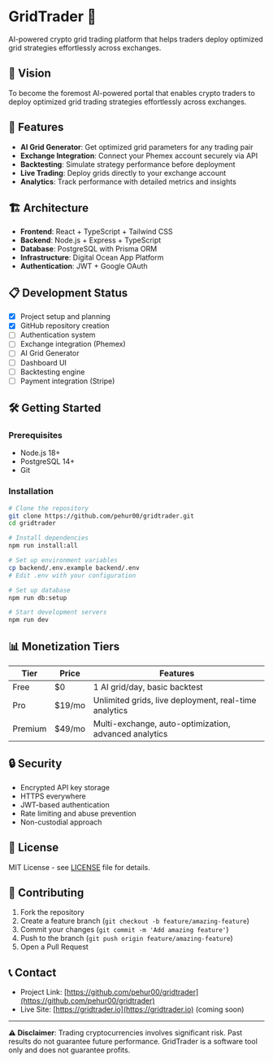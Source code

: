# GridTrader 🚀

AI-powered crypto grid trading platform that helps traders deploy optimized grid strategies effortlessly across exchanges.

## 🎯 Vision

To become the foremost AI-powered portal that enables crypto traders to deploy optimized grid trading strategies effortlessly across exchanges.

## 🚀 Features

- **AI Grid Generator**: Get optimized grid parameters for any trading pair
- **Exchange Integration**: Connect your Phemex account securely via API
- **Backtesting**: Simulate strategy performance before deployment
- **Live Trading**: Deploy grids directly to your exchange account
- **Analytics**: Track performance with detailed metrics and insights

## 🏗️ Architecture

- **Frontend**: React + TypeScript + Tailwind CSS
- **Backend**: Node.js + Express + TypeScript
- **Database**: PostgreSQL with Prisma ORM
- **Infrastructure**: Digital Ocean App Platform
- **Authentication**: JWT + Google OAuth

## 📋 Development Status

- [x] Project setup and planning
- [x] GitHub repository creation
- [ ] Authentication system
- [ ] Exchange integration (Phemex)
- [ ] AI Grid Generator
- [ ] Dashboard UI
- [ ] Backtesting engine
- [ ] Payment integration (Stripe)

## 🛠️ Getting Started

### Prerequisites

- Node.js 18+
- PostgreSQL 14+
- Git

### Installation

```bash
# Clone the repository
git clone https://github.com/pehur00/gridtrader.git
cd gridtrader

# Install dependencies
npm run install:all

# Set up environment variables
cp backend/.env.example backend/.env
# Edit .env with your configuration

# Set up database
npm run db:setup

# Start development servers
npm run dev
```

## 📊 Monetization Tiers

| Tier | Price | Features |
|------|-------|----------|
| Free | $0 | 1 AI grid/day, basic backtest |
| Pro | $19/mo | Unlimited grids, live deployment, real-time analytics |
| Premium | $49/mo | Multi-exchange, auto-optimization, advanced analytics |

## 🔒 Security

- Encrypted API key storage
- HTTPS everywhere
- JWT-based authentication
- Rate limiting and abuse prevention
- Non-custodial approach

## 📄 License

MIT License - see [LICENSE](LICENSE) file for details.

## 🤝 Contributing

1. Fork the repository
2. Create a feature branch (`git checkout -b feature/amazing-feature`)
3. Commit your changes (`git commit -m 'Add amazing feature'`)
4. Push to the branch (`git push origin feature/amazing-feature`)
5. Open a Pull Request

## 📞 Contact

- Project Link: [https://github.com/pehur00/gridtrader](https://github.com/pehur00/gridtrader)
- Live Site: [https://gridtrader.io](https://gridtrader.io) (coming soon)

---

**⚠️ Disclaimer**: Trading cryptocurrencies involves significant risk. Past results do not guarantee future performance. GridTrader is a software tool only and does not guarantee profits.
